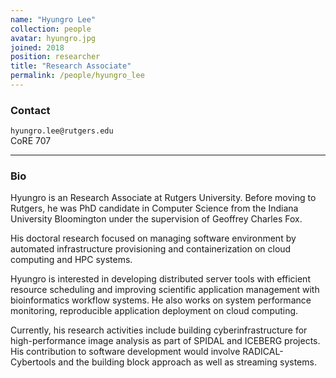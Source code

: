 ```yaml
---
name: "Hyungro Lee"
collection: people
avatar: hyungro.jpg
joined: 2018
position: researcher
title: "Research Associate"
permalink: /people/hyungro_lee
---
```


### Contact

<i class="fa fa-envelope-o"></i>  `hyungro.lee@rutgers.edu`<br>
<i class="fa fa-building"></i> CoRE 707 <br>
<hr>

### Bio

Hyungro is an Research Associate at Rutgers University. Before moving
to Rutgers, he was PhD candidate in Computer Science from the Indiana
University Bloomington under the supervision of Geoffrey Charles Fox.

His doctoral research focused on managing software environment by automated
infrastructure provisioning and containerization on cloud computing and HPC
systems.

Hyungro is interested in developing distributed server tools with efficient
resource scheduling and improving scientific application management with
bioinformatics workflow systems. He also works on system performance
monitoring, reproducible application deployment on cloud computing.

Currently, his research activities include building cyberinfrastructure for
high-performance image analysis as part of SPIDAL and ICEBERG projects. His
contribution to software development would involve RADICAL-Cybertools and the
building block approach as well as streaming systems. 
